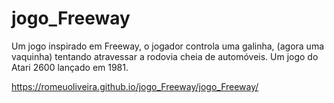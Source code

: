 # jogo_Freeway
Um jogo inspirado em Freeway, o jogador controla uma galinha, (agora uma vaquinha) tentando atravessar a rodovia cheia de automóveis. Um jogo do Atari 2600 lançado em 1981.



https://romeuoliveira.github.io/jogo_Freeway/jogo_Freeway/
